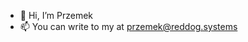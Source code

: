 - 👋 Hi, I’m Przemek
- 📫 You can write to my at przemek@reddog.systems

<!---
pb-86/pb-86 is a ✨ special ✨ repository because its `README.md` (this file) appears on your GitHub profile.
You can click the Preview link to take a look at your changes.
--->
